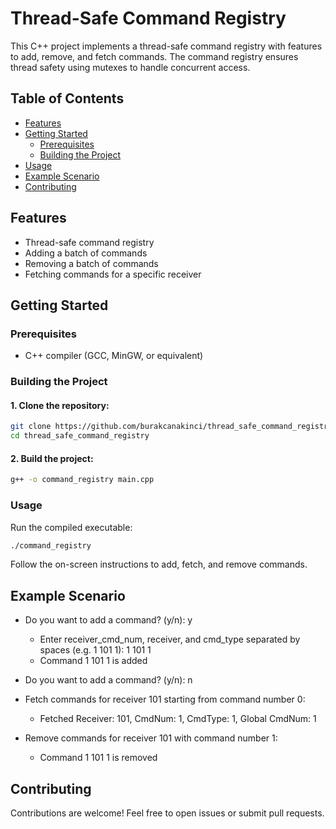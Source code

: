 # Thread-Safe Command Registry

This C++ project implements a thread-safe command registry with features to add, remove, and fetch commands. The command registry ensures thread safety using mutexes to handle concurrent access.

## Table of Contents

- [Features](#features)
- [Getting Started](#getting-started)
  - [Prerequisites](#prerequisites)
  - [Building the Project](#building-the-project)
- [Usage](#usage)
- [Example Scenario](#example-scenario)
- [Contributing](#contributing)

## Features

- Thread-safe command registry
- Adding a batch of commands
- Removing a batch of commands
- Fetching commands for a specific receiver

## Getting Started

### Prerequisites

- C++ compiler (GCC, MinGW, or equivalent)

### Building the Project

#### 1. Clone the repository:

```bash
git clone https://github.com/burakcanakinci/thread_safe_command_registry
cd thread_safe_command_registry
```

#### 2. Build the project:

```bash
g++ -o command_registry main.cpp
```

### Usage

Run the compiled executable:

```bash
./command_registry
```
Follow the on-screen instructions to add, fetch, and remove commands.
 
## Example Scenario

- Do you want to add a command? (y/n): y
  - Enter receiver_cmd_num, receiver, and cmd_type separated by spaces (e.g. 1 101 1): 1 101 1
  - Command 1 101 1 is added

- Do you want to add a command? (y/n): n

- Fetch commands for receiver 101 starting from command number 0:
  - Fetched Receiver: 101, CmdNum: 1, CmdType: 1, Global CmdNum: 1

- Remove commands for receiver 101 with command number 1:
  - Command 1 101 1 is removed

## Contributing

Contributions are welcome! Feel free to open issues or submit pull requests.
